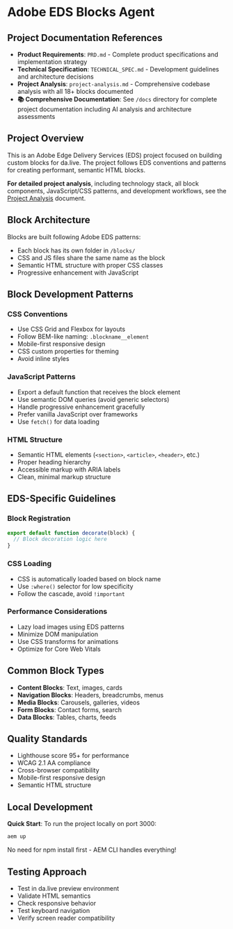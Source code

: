 # Adobe EDS Blocks Agent

## Project Documentation References
- **Product Requirements**: `PRD.md` - Complete product specifications and implementation strategy
- **Technical Specification**: `TECHNICAL_SPEC.md` - Development guidelines and architecture decisions
- **Project Analysis**: `project-analysis.md` - Comprehensive codebase analysis with all 18+ blocks documented
- **📚 Comprehensive Documentation**: See `/docs` directory for complete project documentation including AI analysis and architecture assessments

## Project Overview
This is an Adobe Edge Delivery Services (EDS) project focused on building custom blocks for da.live. The project follows EDS conventions and patterns for creating performant, semantic HTML blocks.

**For detailed project analysis**, including technology stack, all block components, JavaScript/CSS patterns, and development workflows, see the [Project Analysis](./project-analysis.md) document.

## Block Architecture
Blocks are built following Adobe EDS patterns:
- Each block has its own folder in `/blocks/`
- CSS and JS files share the same name as the block
- Semantic HTML structure with proper CSS classes
- Progressive enhancement with JavaScript

## Block Development Patterns

### CSS Conventions
- Use CSS Grid and Flexbox for layouts
- Follow BEM-like naming: `.blockname__element`
- Mobile-first responsive design
- CSS custom properties for theming
- Avoid inline styles

### JavaScript Patterns
- Export a default function that receives the block element
- Use semantic DOM queries (avoid generic selectors)
- Handle progressive enhancement gracefully
- Prefer vanilla JavaScript over frameworks
- Use `fetch()` for data loading

### HTML Structure
- Semantic HTML elements (`<section>`, `<article>`, `<header>`, etc.)
- Proper heading hierarchy
- Accessible markup with ARIA labels
- Clean, minimal markup structure

## EDS-Specific Guidelines

### Block Registration
```javascript
export default function decorate(block) {
  // Block decoration logic here
}
```

### CSS Loading
- CSS is automatically loaded based on block name
- Use `:where()` selector for low specificity
- Follow the cascade, avoid `!important`

### Performance Considerations
- Lazy load images using EDS patterns
- Minimize DOM manipulation
- Use CSS transforms for animations
- Optimize for Core Web Vitals

## Common Block Types
- **Content Blocks**: Text, images, cards
- **Navigation Blocks**: Headers, breadcrumbs, menus
- **Media Blocks**: Carousels, galleries, videos
- **Form Blocks**: Contact forms, search
- **Data Blocks**: Tables, charts, feeds

## Quality Standards
- Lighthouse score 95+ for performance
- WCAG 2.1 AA compliance
- Cross-browser compatibility
- Mobile-first responsive design
- Semantic HTML structure

## Local Development
**Quick Start**: To run the project locally on port 3000:
```bash
aem up
```
No need for npm install first - AEM CLI handles everything!

## Testing Approach
- Test in da.live preview environment
- Validate HTML semantics
- Check responsive behavior
- Test keyboard navigation
- Verify screen reader compatibility            